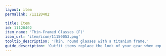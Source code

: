 ```yaml
---
layout: item
permalink: /11120402

title: Item
id: 11120402
item_name: 'Thin-Framed Glasses (F)'
icon_url: 'item/icon/11150053.png'
tooltip_description: 'Thin, round glasses with a titanium frame.'
guide_description: 'Outfit items replace the look of your gear when equipped.'
---
```

